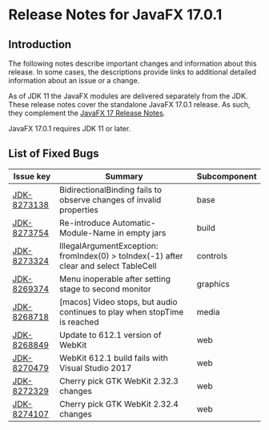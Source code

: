 # Release Notes for JavaFX 17.0.1

## Introduction

The following notes describe important changes and information about this release. In some cases, the descriptions provide links to additional detailed information about an issue or a change.

As of JDK 11 the JavaFX modules are delivered separately from the JDK. These release notes cover the standalone JavaFX 17.0.1 release. As such, they complement the [JavaFX 17 Release Notes](https://github.com/openjdk/jfx/blob/jfx17/doc-files/release-notes-17.md).

JavaFX 17.0.1 requires JDK 11 or later.

## List of Fixed Bugs

Issue key|Summary|Subcomponent
---------|-------|------------
[JDK-8273138](https://bugs.openjdk.java.net/browse/JDK-8273138)|BidirectionalBinding fails to observe changes of invalid properties|base
[JDK-8273754](https://bugs.openjdk.java.net/browse/JDK-8273754)|Re-introduce Automatic-Module-Name in empty jars|build
[JDK-8273324](https://bugs.openjdk.java.net/browse/JDK-8273324)|IllegalArgumentException: fromIndex(0) > toIndex(-1) after clear and select TableCell|controls
[JDK-8269374](https://bugs.openjdk.java.net/browse/JDK-8269374)|Menu inoperable after setting stage to second monitor|graphics
[JDK-8268718](https://bugs.openjdk.java.net/browse/JDK-8268718)|[macos] Video stops, but audio continues to play when stopTime is reached|media
[JDK-8268849](https://bugs.openjdk.java.net/browse/JDK-8268849)|Update to 612.1 version of WebKit|web
[JDK-8270479](https://bugs.openjdk.java.net/browse/JDK-8270479)|WebKit 612.1 build fails with Visual Studio 2017|web
[JDK-8272329](https://bugs.openjdk.java.net/browse/JDK-8272329)|Cherry pick GTK WebKit 2.32.3 changes|web
[JDK-8274107](https://bugs.openjdk.java.net/browse/JDK-8274107)|Cherry pick GTK WebKit 2.32.4 changes|web
